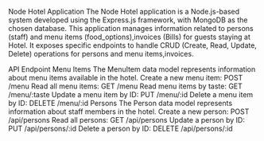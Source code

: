 Node Hotel Application
The Node Hotel application is a Node.js-based system developed using the Express.js framework, with MongoDB as the chosen database. This application manages information related to persons (staff) and menu items (food_options),invoices (Bills) for guests staying at Hotel. It exposes specific endpoints to handle CRUD (Create, Read, Update, Delete) operations for persons and menu items,invoices.

API Endpoint
Menu Items
The MenuItem data model represents information about menu items available in the hotel. Create a new menu item: POST /menu Read all menu items: GET /menu Read menu items by taste: GET /menu/:taste Update a menu item by ID: PUT /menu/:id Delete a menu item by ID: DELETE /menu/:id
Persons
The Person data model represents information about staff members in the hotel. Create a new person: POST /api/persons Read all persons: GET /api/persons Update a person by ID: PUT /api/persons/:id Delete a person by ID: DELETE /api/persons/:id